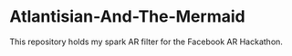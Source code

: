 # Atlantisian-And-The-Mermaid
This repository holds my spark AR filter for the Facebook AR Hackathon. 

